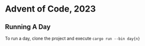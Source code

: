 # Advent of Code, 2023

## Running A Day

To run a day, clone the project and execute `cargo run --bin day{n}`
